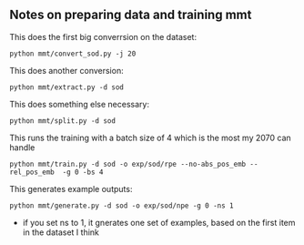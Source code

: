 ## Notes on preparing data and training mmt

This does the first big converrsion on the dataset: 
```
python mmt/convert_sod.py -j 20
```

This does another conversion: 
```
python mmt/extract.py -d sod
```

This does something else necessary:
```
python mmt/split.py -d sod
```

This runs the training with a batch size of 4 which is the most my 2070 can handle
```
python mmt/train.py -d sod -o exp/sod/rpe --no-abs_pos_emb --rel_pos_emb  -g 0 -bs 4
```

This generates example outputs:
```
python mmt/generate.py -d sod -o exp/sod/npe -g 0 -ns 1
```
- if you set ns to 1, it gnerates one set of examples, based on the first item in the dataset I think

